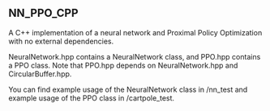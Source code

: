 ## NN_PPO_CPP
A C++ implementation of a neural network and Proximal Policy Optimization with no external dependencies.

NeuralNetwork.hpp contains a NeuralNetwork class, and PPO.hpp contains a PPO class. Note that PPO.hpp depends on NeuralNetwork.hpp and CircularBuffer.hpp.

You can find example usage of the NeuralNetwork class in /nn_test and example usage of the PPO class in /cartpole_test.
